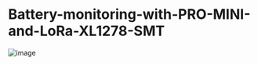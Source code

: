 # Battery-monitoring-with-PRO-MINI-and-LoRa-XL1278-SMT

![image](https://user-images.githubusercontent.com/37204710/229363929-d38c65c7-bb4e-4c69-8f36-a39203def537.png)

